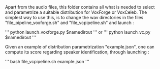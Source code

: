 Apart from the audio files, this folder contains all what is needed to select and parametrize a suitable distribution for VoxForge or VoxCeleb. The simplest way to use this, is to change the wav directories  in the files "file_pipeline_voxforge.sh" and "file_vcpipeline.sh" and launch : 

'''
python launch_voxforge.py $namedirout
'''
or 
'''
python launch_vc.py $namedirout
'''

Given an example of distribution parametrization "example.json", one can compute its score regarding speaker identification, through launching :

'''
bash file_vcpipeline.sh example.json
'''

